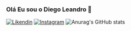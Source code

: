 ### Olá Eu sou o Diego Leandro 👋

[![Likendin](https://img.shields.io/badge/LinkedIn-0077B5?style=for-the-badge&logo=linkedin&logoColor=white)](https://www.linkedin.com/in/477diego/) [![Instagram](https://img.shields.io/badge/Instagram-E4405F?style=for-the-badge&logo=instagram&logoColor=white)](https://www.instagram.com/_diego.abreu_)
![Anurag's GitHub stats](https://github-readme-stats.vercel.app/api?username=anuraghazra&show_icons=true&theme=radical)
